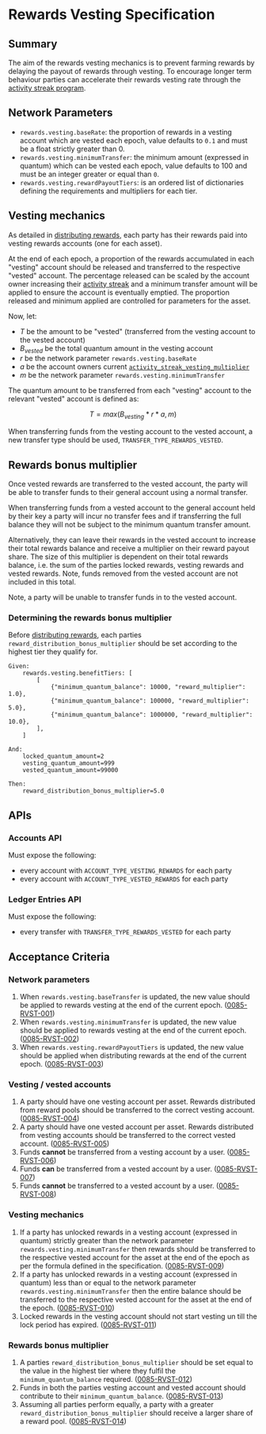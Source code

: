 # Rewards Vesting Specification

## Summary

The aim of the rewards vesting mechanics is to prevent farming rewards by delaying the payout of rewards through vesting. To encourage longer term behaviour parties can accelerate their rewards vesting rate through the [activity streak program](./0086-ASPR-activity_streak_program.md).

## Network Parameters

- `rewards.vesting.baseRate`: the proportion of rewards in a vesting account which are vested each epoch, value defaults to `0.1` and must be a float strictly greater than 0.
- `rewards.vesting.minimumTransfer`: the minimum amount (expressed in quantum) which can be vested each epoch, value defaults to 100 and must be an integer greater or equal than `0`.
- `rewards.vesting.rewardPayoutTiers`: is an ordered list of dictionaries defining the requirements and multipliers for each tier.

## Vesting mechanics

As detailed in [distributing rewards](./0056-REWA-rewards_overview.md#distributing-rewards-amongst-entities), each party has their rewards paid into vesting rewards accounts (one for each asset).

At the end of each epoch, a proportion of the rewards accumulated in each "vesting" account should be released and transferred to the respective "vested" account. The percentage released can be scaled by the account owner increasing their [activity streak](./0086-ASPR-activity_streak_program.md) and a minimum transfer amount will be applied to ensure the account is eventually emptied. The proportion released and minimum applied are controlled for parameters for the asset.

Now, let:

- $T$ be the amount to be "vested" (transferred from the vesting account to the vested account)
- $B_{vested}$ be the total quantum amount in the vesting account
- $r$ be the network parameter `rewards.vesting.baseRate`
- $a$ be the account owners current [`activity_streak_vesting_multiplier`](./0086-ASPR-activity_streak_program.md#setting-activity-benefits)
- $m$ be the network parameter `rewards.vesting.minimumTransfer`

The quantum amount to be transferred from each "vesting" account to the relevant "vested" account is defined as:

$$T = max(B_{vesting} * r * a, m)$$

When transferring funds from the vesting account to the vested account, a new transfer type should be used, `TRANSFER_TYPE_REWARDS_VESTED`.

## Rewards bonus multiplier

Once vested rewards are transferred to the vested account, the party will be able to transfer funds to their general account using a normal transfer.

When transferring funds from a vested account to the general account held by their key a party will incur no transfer fees and if transferring the full balance they will not be subject to the minimum quantum transfer amount.

Alternatively, they can leave their rewards in the vested account to increase their total rewards balance and receive a multiplier on their reward payout share. The size of this multiplier is dependent on their total rewards balance, i.e. the sum of the parties locked rewards, vesting rewards and vested rewards. Note, funds removed from the vested account are not included in this total.

Note, a party will be unable to transfer funds in to the vested account.

### Determining the rewards bonus multiplier

Before [distributing rewards](./0056-REWA-rewards_overview.md#distributing-rewards-amongst-entities), each parties `reward_distribution_bonus_multiplier` should be set according to the highest tier they qualify for.

```pseudo
Given:
    rewards.vesting.benefitTiers: [
        [
            {"minimum_quantum_balance": 10000, "reward_multiplier": 1.0},
            {"minimum_quantum_balance": 100000, "reward_multiplier": 5.0},
            {"minimum_quantum_balance": 1000000, "reward_multiplier": 10.0},
        ],
    ]

And:
    locked_quantum_amount=2
    vesting_quantum_amount=999
    vested_quantum_amount=99000

Then:
    reward_distribution_bonus_multiplier=5.0
```

## APIs

### Accounts API

Must expose the following:

- every account with `ACCOUNT_TYPE_VESTING_REWARDS` for each party
- every account with `ACCOUNT_TYPE_VESTED_REWARDS` for each party

### Ledger Entries API

Must expose the following:

- every transfer with `TRANSFER_TYPE_REWARDS_VESTED` for each party

## Acceptance Criteria

### Network parameters

1. When `rewards.vesting.baseTransfer` is updated, the new value should be applied to rewards vesting at the end of the current epoch. (<a name="0085-RVST-001" href="#0085-RVST-001">0085-RVST-001</a>)
1. When `rewards.vesting.minimumTransfer` is updated, the new value should be applied to rewards vesting at the end of the current epoch. (<a name="0085-RVST-002" href="#0085-RVST-002">0085-RVST-002</a>)
1. When `rewards.vesting.rewardPayoutTiers` is updated, the new value should be applied when distributing rewards at the end of the current epoch. (<a name="0085-RVST-003" href="#0085-RVST-003">0085-RVST-003</a>)

### Vesting / vested accounts

1. A party should have one vesting account per asset. Rewards distributed from reward pools should be transferred to the correct vesting account. (<a name="0085-RVST-004" href="#0085-RVST-004">0085-RVST-004</a>)
1. A party should have one vested account per asset. Rewards distributed from vesting accounts should be transferred to the correct vested account. (<a name="0085-RVST-005" href="#0085-RVST-005">0085-RVST-005</a>)
1. Funds **cannot** be transferred from a vesting account by a user. (<a name="0085-RVST-006" href="#0085-RVST-006">0085-RVST-006</a>)
1. Funds **can** be transferred from a vested account by a user. (<a name="0085-RVST-007" href="#0085-RVST-007">0085-RVST-007</a>)
1. Funds **cannot** be transferred to a vested account by a user. (<a name="0085-RVST-008" href="#0085-RVST-008">0085-RVST-008</a>)

### Vesting mechanics

1. If a party has unlocked rewards in a vesting account (expressed in quantum) strictly greater than the network parameter `rewards.vesting.minimumTransfer` then rewards should be transferred to the respective vested account for the asset at the end of the epoch as per the formula defined in the specification. (<a name="0085-RVST-009" href="#0085-RVST-009">0085-RVST-009</a>)
1. If a party has unlocked rewards in a vesting account (expressed in quantum) less than or equal to the network parameter `rewards.vesting.minimumTransfer` then the entire balance should be transferred to the respective vested account for the asset at the end of the epoch. (<a name="0085-RVST-010" href="#0085-RVST-010">0085-RVST-010</a>)
1. Locked rewards in the vesting account should not start vesting un till the lock period has expired. (<a name="0085-RVST-011" href="#0085-RVST-011">0085-RVST-011</a>)

### Rewards bonus multiplier

1. A parties `reward_distribution_bonus_multiplier` should be set equal to the value in the highest tier where they fulfil the `minimum_quantum_balance` required. (<a name="0085-RVST-012" href="#0085-RVST-012">0085-RVST-012</a>)
1. Funds in both the parties vesting account and vested account should contribute to their `minimum_quantum_balance`. (<a name="0085-RVST-013" href="#0085-RVST-013">0085-RVST-013</a>)
1. Assuming all parties perform equally, a party with a greater `reward_distribution_bonus_multiplier` should receive a larger share of a reward pool. (<a name="0085-RVST-014" href="#0085-RVST-014">0085-RVST-014</a>)

